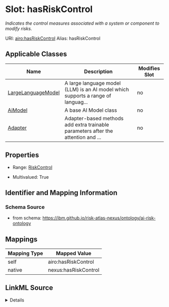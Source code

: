 

# Slot: hasRiskControl


_Indicates the control measures associated with a system or component to modify risks._





URI: [airo:hasRiskControl](https://w3id.org/airo#hasRiskControl)
Alias: hasRiskControl

<!-- no inheritance hierarchy -->





## Applicable Classes

| Name | Description | Modifies Slot |
| --- | --- | --- |
| [LargeLanguageModel](LargeLanguageModel.md) | A large language model (LLM) is an AI model which supports a range of languag... |  no  |
| [AiModel](AiModel.md) | A base AI Model class |  no  |
| [Adapter](Adapter.md) | Adapter-based methods add extra trainable parameters after the attention and ... |  no  |







## Properties

* Range: [RiskControl](RiskControl.md)

* Multivalued: True





## Identifier and Mapping Information







### Schema Source


* from schema: https://ibm.github.io/risk-atlas-nexus/ontology/ai-risk-ontology




## Mappings

| Mapping Type | Mapped Value |
| ---  | ---  |
| self | airo:hasRiskControl |
| native | nexus:hasRiskControl |




## LinkML Source

<details>
```yaml
name: hasRiskControl
description: Indicates the control measures associated with a system or component
  to modify risks.
from_schema: https://ibm.github.io/risk-atlas-nexus/ontology/ai-risk-ontology
rank: 1000
slot_uri: airo:hasRiskControl
alias: hasRiskControl
domain_of:
- AiModel
range: RiskControl
multivalued: true

```
</details>
